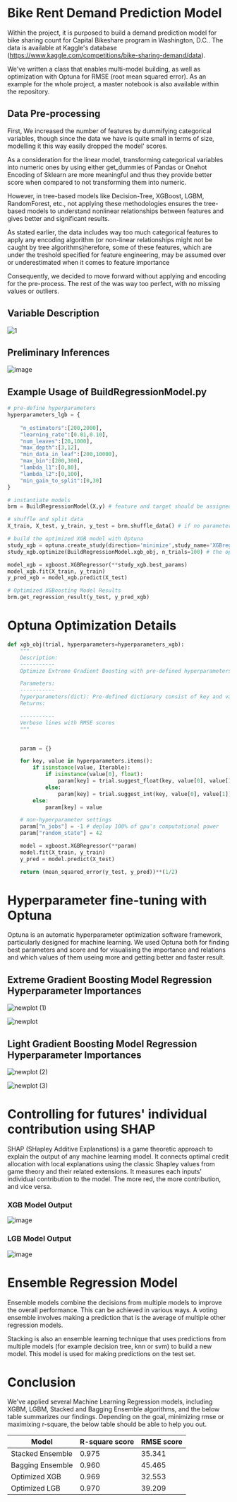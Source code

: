 # Bike Rent Demand Prediction Model

Within the project, it is purposed to build a demand prediction model for bike sharing count for Capital Bikeshare program in Washington, D.C.. The data is available at Kaggle's database (https://www.kaggle.com/competitions/bike-sharing-demand/data). 

We've written a class that enables multi-model building, as well as optimization with Optuna for RMSE (root mean squared error). As an example for the whole project, a master notebook is also available within the repository. 

## Data Pre-processing

First, We increased the number of features by dummifying categorical variables, though since the data we have is quite small in terms of size, modelling it this way  easily dropped the model' scores.

As a consideration for the linear model, transforming categorical variables into numeric ones by using either get_dummies of Pandas or Onehot Encoding of Sklearn are more meaningful and thus they provide better score when compared to not transforming them into numeric. 

However, in tree-based models like Decision-Tree, XGBoost, LGBM, RandomForest, etc., not applying these methodologies ensures the tree-based models to understand nonlinear relationships between features and gives better and significant results.

As stated earlier, the data includes way too much categorical features to apply any encoding algorithm (or non-linear relationships might not be caught by tree algorithms)herefore, some of these features, which are under the treshold specified for feature engineering, may be assumed over or underestimated when it comes to feature importance

Consequently, we decided to move forward without applying and encoding for the pre-process. The rest of the was way too perfect, with no missing values or outliers.

## Variable Description
![1](https://user-images.githubusercontent.com/118773869/232551694-b27f3b81-2ddc-4972-8981-4e3f36dbf083.png)

## Preliminary Inferences

![image](https://user-images.githubusercontent.com/118773869/232552049-fe3098c5-3f47-469d-9f48-d002e12e6dee.png)


## Example Usage of BuildRegressionModel.py 

```Python
# pre-define hyperparameters
hyperparameters_lgb = {
    
    "n_estimators":[200,2000],
    "learning_rate":[0.01,0.10],
    "num_leaves":[20,1000],
    "max_depth":[3,12],
    "min_data_in_leaf":[200,10000],
    "max_bin":[200,300],
    "lambda_l1":[0,80],
    "lambda_l2":[0,100],
    "min_gain_to_split":[0,30]
}

# instantiate models
brm = BuildRegressionModel(X,y) # feature and target should be assigned earlier

# shuffle and split data
X_train, X_test, y_train, y_test = brm.shuffle_data() # if no parameter is passed, the defaults are; Shuffle=True, test_size=0.3

# build the optimized XGB model with Optuna
study_xgb = optuna.create_study(direction='minimize',study_name='XGBregression')
study_xgb.optimize(BuildRegressionModel.xgb_obj, n_trials=100) # the optimization is stopped after 100 trials 

model_xgb = xgboost.XGBRegressor(**study_xgb.best_params)
model_xgb.fit(X_train, y_train)
y_pred_xgb = model_xgb.predict(X_test)

# Optimized XGBoosting Model Results
brm.get_regression_result(y_test, y_pred_xgb)

```
# Optuna Optimization Details

```Python
def xgb_obj(trial, hyperparameters=hyperparameters_xgb):
    """
    Description:
    -----------
    Optimize Extreme Gradient Boosting with pre-defined hyperparameters. The tuning is optimized for minimizing the error terms, which is rooted means squared errors (RMSE).  

    Parameters:
    -----------
    hyperparameters(dict): Pre-defined dictionary consist of key and value pairs of hyperparameters
    Returns:

    -----------
    Verbose lines with RMSE scores 
    """


    param = {}

    for key, value in hyperparameters.items():
        if isinstance(value, Iterable):
            if isinstance(value[0], float):
                param[key] = trial.suggest_float(key, value[0], value[1])
            else:
                param[key] = trial.suggest_int(key, value[0], value[1])
        else:
            param[key] = value

    # non-hyperparameter settings
    param["n_jobs"] = -1 # deploy 100% of gpu's computational power 
    param["random_state"] = 42

    model = xgboost.XGBRegressor(**param)
    model.fit(X_train, y_train)
    y_pred = model.predict(X_test)

    return (mean_squared_error(y_test, y_pred))**(1/2)
```


# Hyperparameter fine-tuning with Optuna  

Optuna is an automatic hyperparameter optimization software framework, particularly designed for machine learning.  We used Optuna both for finding best parameters and score and for visualising the importance and relations and which values of them useing more and getting better and faster result.

## Extreme Gradient Boosting Model Regression Hyperparameter Importances 

![newplot (1)](https://user-images.githubusercontent.com/118773869/232568264-9875effb-4ab8-4ae1-ae99-accde0ddebfd.png)

![newplot](https://user-images.githubusercontent.com/118773869/232568171-aa5d2b7c-a238-4042-b50f-05c9d31792f6.png)


## Light Gradient Boosting Model Regression Hyperparameter Importances 

![newplot (2)](https://user-images.githubusercontent.com/118773869/232569065-bc85851e-5685-4603-b98c-a7dcbd458fc5.png)

![newplot (3)](https://user-images.githubusercontent.com/118773869/232569086-89ea50e8-8134-43e2-9c25-a8be69a70298.png)

# Controlling for futures' individual contribution using SHAP
SHAP (SHapley Additive Explanations) is a game theoretic approach to explain the output of any machine learning model. It connects optimal credit allocation with local explanations using the classic Shapley values from game theory and their related extensions. It measures each inputs' individual contribution to the model. The more red, the more contribution, and vice versa. 

### XGB Model Output
![image](https://user-images.githubusercontent.com/118773869/232570216-f3c04203-f163-4a8a-93cf-fd50348b2546.png)
### LGB Model Output
![image](https://user-images.githubusercontent.com/118773869/232571612-61598cc2-0bee-4efb-bb7a-4c04e16d17a3.png)

# Ensemble Regression Model

Ensemble models combine the decisions from multiple models to improve the overall performance. This can be achieved in various ways. A voting ensemble involves making a prediction that is the average of multiple other regression models.

Stacking is also an ensemble learning technique that uses predictions from multiple models (for example decision tree, knn or svm) to build a new model. This model is used for making predictions on the test set.

# Conclusion 

We've applied several Machine Learning Regression models, including XGBM, LGBM, Stacked and Bagging Ensemble algorithms, and the below table summarizes our findings. Depending on the goal, minimizing rmse or maximixing r-square, the below table should be able to help you out.  

| Model | R-square score | RMSE score|
|-------|----------------|-----------|
| Stacked Ensemble| 0.975| 35.341|
| Bagging Ensemble| 0.960| 45.465|
| Optimized XGB| 0.969| 32.553|  
| Optimized LGB| 0.970| 39.209|
